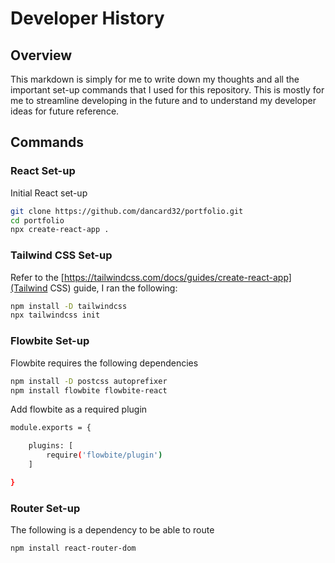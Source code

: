# Developer History

## Overview

This markdown is simply for me to write down my thoughts and all the important set-up commands that I used for this repository. This is mostly for me to streamline developing in the future and to understand my developer ideas for future reference.

## Commands

### React Set-up
Initial React set-up
```bash
git clone https://github.com/dancard32/portfolio.git
cd portfolio
npx create-react-app .
```

### Tailwind CSS Set-up

Refer to the [https://tailwindcss.com/docs/guides/create-react-app](Tailwind CSS) guide, I ran the following:
```bash
npm install -D tailwindcss
npx tailwindcss init
```

### Flowbite Set-up

Flowbite requires the following dependencies
```bash
npm install -D postcss autoprefixer
npm install flowbite flowbite-react
```

Add flowbite as a required plugin
```bash
module.exports = {

    plugins: [
        require('flowbite/plugin')
    ]

}
```

### Router Set-up
The following is a dependency to be able to route 
```bash
npm install react-router-dom
```